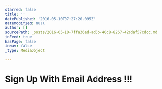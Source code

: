 ```yaml
---
starred: false
title: ''
datePublished: '2016-05-10T07:27:20.095Z'
dateModified: null
author: []
sourcePath: _posts/2016-05-10-7ffa36ad-ad3b-40c8-8267-42ddaf57cdcc.md
inFeed: true
hasPage: false
inNav: false
_type: MediaObject

---
```

# Sign Up With Email Address !!!